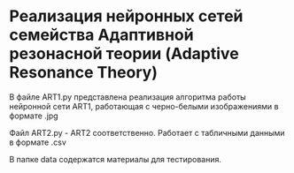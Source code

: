 # **Реализация нейронных сетей семейства Адаптивной резонасной теории (Adaptive Resonance Theory)**

В файле ART1.py представлена реализация алгоритма работы нейронной сети ART1, работающая с черно-белыми изображениями в формате .jpg 

Файл ART2.py - ART2 соответственно. Работает с табличными данными в формате .csv

В папке data содержатся материалы для тестирования.
